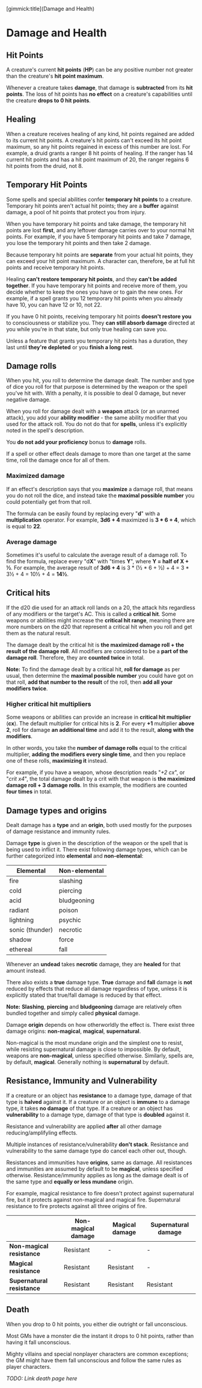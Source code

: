 [gimmick:title](Damage and Health)

# Damage and Health

## Hit Points

A creature's current **hit points** (**HP**) can be any positive number not greater than the creature's **hit point maximum**.

Whenever a creature takes **damage**, that damage is **subtracted** from its **hit points**. The loss of hit points has **no effect** on a creature's capabilities until the creature **drops to 0 hit points**.

## Healing

When a creature receives healing of any kind, hit points regained are added to its current hit points. A creature's hit points can't exceed its hit point maximum, so any hit points regained in excess of this number are lost. For example, a druid grants a ranger 8 hit points of healing. If the ranger has 14 current hit points and has a hit point maximum of 20, the ranger regains 6 hit points from the druid, not 8.

## Temporary Hit Points

Some spells and special abilities confer **temporary hit points** to a creature. Temporary hit points aren't actual hit points; they are a **buffer** against damage, a pool of hit points that protect you from injury.

When you have temporary hit points and take damage, the temporary hit points are lost **first**, and any leftover damage carries over to your normal hit points. For example, if you have 5 temporary hit points and take 7 damage, you lose the temporary hit points and then take 2 damage.

Because temporary hit points are **separate** from your actual hit points, they can exceed your hit point maximum. A character can, therefore, be at full hit points and receive temporary hit points.

Healing **can't restore temporary hit points**, and they **can't be added together**. If you have temporary hit points and receive more of them, you decide whether to keep the ones you have or to gain the new ones. For example, if a spell grants you 12 temporary hit points when you already have 10, you can have 12 or 10, not 22.

If you have 0 hit points, receiving temporary hit points **doesn't restore you** to consciousness or stabilize you. They **can still absorb damage** directed at you while you're in that state, but only true healing can save you.

Unless a feature that grants you temporary hit points has a duration, they last until **they're depleted** or you **finish a long rest**.

## Damage rolls

When you hit, you roll to determine the damage dealt. The number and type of dice you roll for that purpose is determined by the weapon or the spell you've hit with. With a penalty, it is possible to deal 0 damage, but never negative damage.

When you roll for damage dealt with a **weapon** attack (or an unarmed attack), you add your **ability modifier** - the same ability modifier that you used for the attack roll. You do not do that for **spells**, unless it's explicitly noted in the spell's description.

You **do not add your proficiency** bonus to **damage** rolls.

If a spell or other effect deals damage to more than one target at the same time, roll the damage once for all of them.

### Maximized damage

If an effect's description says that you **maximize** a damage roll, that means you do not roll the dice, and instead take the **maximal possible number** you could potentially get from that roll.

The formula can be easily found by replacing every "**d**" with a **multiplication** operator. For example, **3d6 + 4** maximized is **3 * 6 + 4**, which is equal to **22**.

### Average damage

Sometimes it's useful to calculate the average result of a damage roll. To find the formula, replace every "d**X**" with "times **Y**", where **Y = half of X + ½**. For example, the average result of **3d6 + 4** is 3 \* (½ \* 6 + ½) + 4 = 3 \* 3½ + 4 = 10½ + 4 = **14½**.

## Critical hits

If the d20 die used for an attack roll lands on a 20, the attack hits regardless of any modifiers or the target's AC. This is called a **critical hit**. Some weapons or abilities might increase the **critical hit range**, meaning there are more numbers on the d20 that represent a critical hit when you roll and get them as the natural result.

The damage dealt by the critical hit is **the maximized damage roll + the result of the damage roll**. All modifiers are considered to be a **part of the damage roll**. Therefore, they are **counted twice** in total.

**Note:** To find the damage dealt by a critical hit, **roll for damage** as per usual, then determine the **maximal possible number** you could have got on that roll, **add that number to the result** of the roll, then **add all your modifiers twice**.

### Higher critical hit multipliers

Some weapons or abilities can provide an increase in **critical hit multiplier** (**cx**). The default multiplier for critical hits is **2**. For every **+1** multiplier **above 2**, roll for damage **an additional time** and add it to the result, **along with the modifiers**. 

In other words, you take the **number of damage rolls** equal to the critical multiplier, **adding the modifiers every single time**, and then you replace one of these rolls, **maximizing it** instead.

For example, if you have a weapon, whose description reads "*+2 cx*", or "*crit x4*", the total damage dealt by a crit with that weapon is **the maximized damage roll + 3 damage rolls**. In this example, the modifiers are counted **four times** in total.

## Damage types and origins

Dealt damage has a **type** and an **origin**, both used mostly for the purposes of damage resistance and immunity rules.

Damage **type** is given in the description of the weapon or the spell that is being used to inflict it. There exist following damage types, which can be further categorized into **elemental** and **non-elemental**:

| Elemental       | Non-elemental |
| --------------- | ------------- |
| fire            | slashing      |
| cold            | piercing      |
| acid            | bludgeoning   |
| radiant         | poison        |
| lightning       | psychic       |
| sonic (thunder) | necrotic      |
| shadow          | force         |
| ethereal        | fall          |

Whenever an **undead** takes **necrotic** damage, they are **healed** for that amount instead.

There also exists a **true** damage type. **True** damage and **fall** damage is **not** reduced by effects that reduce all damage regardless of type, unless it is explicitly stated that true/fall damage is reduced by that effect.

**Note:** **Slashing**, **piercing** and **bludgeoning** damage are relatively often bundled together and simply called **physical** damage.

Damage **origin** depends on how otherworldly the effect is. There exist three damage origins: **non-magical**, **magical**, **supernatural**. 

Non-magical is the most mundane origin and the simplest one to resist, while resisting supernatural damage is close to impossible. By default, weapons are **non-magical**, unless specified otherwise. Similarly, spells are, by default, **magical**. Generally nothing is **supernatural** by default.

## Resistance, Immunity and Vulnerability

If a creature or an object has **resistance** to a damage type, damage of that type is **halved** against it. If a creature or an object is **immune** to a damage type, it takes **no damage** of that type. If a creature or an object has **vulnerability** to a damage type, damage of that type is **doubled** against it.

Resistance and vulnerability are applied **after** all other damage reducing/amplifyling effects.

Multiple instances of resistance/vulnerability **don't stack**. Resistance and vulnerability to the same damage type do cancel each other out, though.

Resistances and immunities have **origins**, same as damage. All resistances and immunities are assumed by default to be **magical**, unless specified otherwise. Resistance/immunity applies as long as the damage dealt is of the same type and **equally or less mundane** origin. 

For example, magical resistance to fire doesn't protect against supernatural fire, but it protects against non-magical and magical fire. Supernatural resistance to fire protects against all three origins of fire.

|                             | Non-magical damage | Magical damage | Supernatural damage |
| --------------------------- | ------------------ | -------------- | ------------------- |
| **Non-magical resistance**  | Resistant          | -              | -                   |
| **Magical resistance**      | Resistant          | Resistant      | -                   |
| **Supernatural resistance** | Resistant          | Resistant      | Resistant           |

## Death

When you drop to 0 hit points, you either die outright or fall unconscious.

Most GMs have a monster die the instant it drops to 0 hit points, rather than having it fall unconscious.

Mighty villains and special nonplayer characters are common exceptions; the GM might have them fall unconscious and follow the same rules as player characters. 

*TODO: Link death page here*


